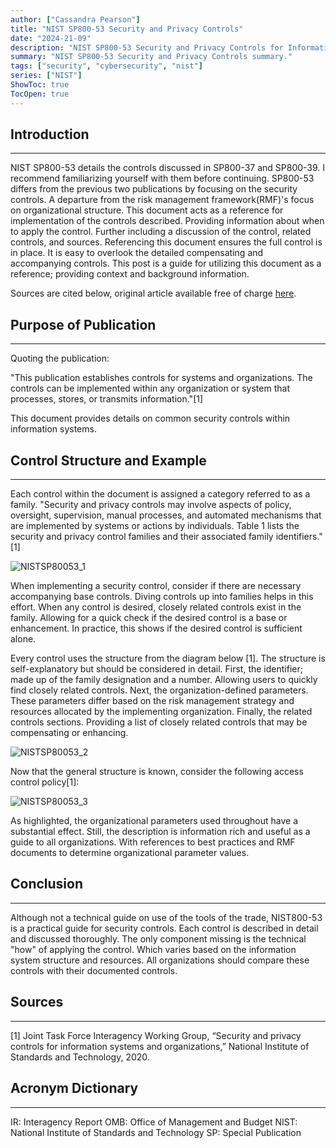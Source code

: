 ```yaml
---
author: ["Cassandra Pearson"]
title: "NIST SP800-53 Security and Privacy Controls"
date: "2024-21-09"
description: "NIST SP800-53 Security and Privacy Controls for Information Systems and Organizations"
summary: "NIST SP800-53 Security and Privacy Controls summary."
tags: ["security", "cybersecurity", "nist"]
series: ["NIST"]
ShowToc: true
TocOpen: true
---
```


## **Introduction**

---

NIST SP800-53 details the controls discussed in SP800-37 and SP800-39. I recommend familiarizing yourself with them before continuing. SP800-53 differs from the previous two publications by focusing on the security controls. A departure from the risk management framework(RMF)'s focus on organizational structure. This document acts as a reference for implementation of the controls described. Providing information about when to apply the control. Further including a discussion of the control, related controls, and sources. Referencing this document ensures the full control is in place. It is easy to overlook the detailed compensating and accompanying controls. This post is a guide for utilizing this document as a reference; providing context and background information.

Sources are cited below, original article available free of charge [here](https://nvlpubs.nist.gov/nistpubs/SpecialPublications/NIST.SP.800-53r5.pdf).

## **Purpose of Publication**

---

Quoting the publication: 

"This publication establishes controls for systems and organizations. The controls can be implemented within any organization or system that processes, stores, or transmits information."[1]

This document provides details on common security controls within information systems.

## **Control Structure and Example**

---

Each control within the document is assigned a category referred to as a family. "Security and privacy controls may involve aspects of policy, oversight, supervision, manual processes, and automated mechanisms that are implemented by systems or actions by individuals. Table 1 lists the security and privacy control families and their associated family identifiers."[1]

![NISTSP80053_1](/images/NIST80053_table1.png "NIST SP800-53 Table 1")

When implementing a security control, consider if there are necessary accompanying base controls. Diving controls up into families helps in this effort. When any control is desired, closely related controls exist in the family. Allowing for a quick check if the desired control is a base or enhancement. In practice, this shows if the desired control is sufficient alone. 

Every control uses the structure from the diagram below [1]. The structure is self-explanatory but should be considered in detail. First, the identifier; made up of the family designation and a number. Allowing users to quickly find closely related controls. Next, the organization-defined parameters. These parameters differ based on the risk management strategy and resources allocated by the implementing organization. Finally, the related controls sections. Providing a list of closely related controls that may be compensating or enhancing.

![NISTSP80053_2](/images/NIST80053_example1.bmp "NIST SP800-53 Example 1")

Now that the general structure is known, consider the following access control policy[1]:

![NISTSP80053_3](/images/NIST80053_example2.bmp "NIST SP800-53 Example 2")

As highlighted, the organizational parameters used throughout have a substantial effect. Still, the description is information rich and useful as a guide to all organizations. With references to best practices and RMF documents to determine organizational parameter values. 

## **Conclusion**

---

Although not a technical guide on use of the tools of the trade, NIST800-53 is a practical guide for security controls. Each control is described in detail and discussed thoroughly. The only component missing is the technical "how" of applying the control. Which varies based on the information system structure and resources. All organizations should compare these controls with their documented controls. 

## **Sources**

---

[1] Joint Task Force Interagency Working Group, “Security and privacy controls for information systems and organizations,” National Institute of Standards and Technology, 2020.

## **Acronym Dictionary**

---

IR: Interagency Report
OMB: Office of Management and Budget
NIST: National Institute of Standards and Technology
SP: Special Publication